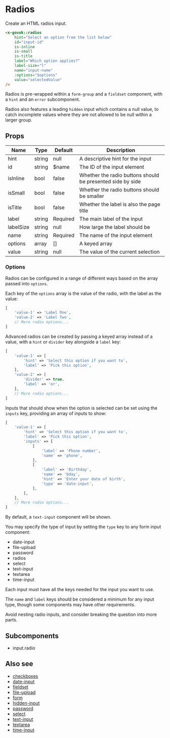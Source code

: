 # Radios

Create an HTML radios input.

```html
<x-govuk::radios
    hint="Select an option from the list below"
    id="input-id"
    is-inline
    is-small
    is-title
    label="Which option applies?"
    label-size="l"
    name="input-name"
    :options="$options"
    value="selectedValue"
/>
```

Radios is pre-wrapped within a `form-group` and a `fieldset` component, with a `hint` and an `error` subcomponent.

Radios also features a leading `hidden` input which contains a null value, to catch incomplete values where they are not allowed to be null within a larger group.

## Props

| Name       | Type   | Default  | Description                                                |
|------------|--------|----------|------------------------------------------------------------|
| hint       | string | null     | A descriptive hint for the input                           |
| id         | string | $name    | The ID of the input element                                |
| isInline   | bool   | false    | Whether the radio buttons should be presented side by side |
| isSmall    | bool   | false    | Whether the radio buttons should be smaller                |
| isTitle    | bool   | false    | Whether the label is also the page title                   |
| label      | string | Required | The main label of the input                                |
| labelSize  | string | null     | How large the label should be                              |
| name       | string | Required | The name of the input element                              |
| options    | array  | []       | A keyed array                                              |
| value      | string | null     | The value of the current selection                         | 

### Options

Radios can be configured in a range of different ways based on the array passed into `options`.

Each key of the `options` array is the value of the radio, with the label as the value:

```php
[
    'value-1' => 'Label One',
    'value-2' => 'Label Two',
    // More radio options...
]
```

Advanced radios can be created by passing a keyed array instead of a value, with a `hint` or `divider` key alongside a `label` key:

```php
[
    'value-1' => [
        'hint' => 'Select this option if you want to',
        'label' => 'Pick this option',
    ],
    'value-2' => [
        'divider' => true,
        'label' => 'or',
    ],
    // More radio options...
]
```

Inputs that should show when the option is selected can be set using the `inputs` key, providing an array of inputs to show:

```php
[
    'value-1' => [
        'hint' => 'Select this option if you want to',
        'label' => 'Pick this option',
        'inputs' => [
            [
                'label' => 'Phone number',
                'name' => 'phone',
            ],
            [
                'label' => 'Birthday',
                'name' => 'bday',
                'hint' => 'Enter your date of birth',
                'type' => 'date-input',
            ],
        ],
    ],
    // More radio options...
]
```

By default, a `text-input` component will be shown.

You may specify the type of input by setting the `type` key to any form input component:

* date-input
* file-upload
* password
* radios
* select
* text-input
* textarea
* time-input

Each input must have all the keys needed for the input you want to use.

The `name` and `label` keys should be considered a minimum for any input type, though some components may have other requirements.

Avoid nesting radio inputs, and consider breaking the question into more parts.

## Subcomponents

* input.radio

## Also see

* [checkboxes](checkboxes.md)
* [date-input](date-input.md)
* [fieldset](fieldset.md)
* [file-upload](file-upload.md)
* [form](form.md)
* [hidden-input](hidden-input.md)
* [password](password.md)
* [select](select.md)
* [text-input](text-input.md)
* [textarea](textarea.md)
* [time-input](time-input.md)
